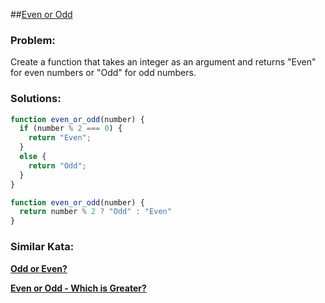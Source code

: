 ##[Even or Odd](https://www.codewars.com/kat53da3dbb4a5168369a0000fesolutions/javascript)

### Problem:

Create a function that takes an integer as an argument and returns "Even" for even numbers or "Odd" for odd numbers.

### Solutions:

```javascript
function even_or_odd(number) {
  if (number % 2 === 0) {
    return "Even";
  }
  else {
    return "Odd";
  }
}
```

```javascript
function even_or_odd(number) {
  return number % 2 ? "Odd" : "Even"
}
```

### Similar Kata:

**[Odd or Even?](https://www.codewars.com/kata/5949481f86420f59480000e7)**

**[Even or Odd - Which is Greater?](https://www.codewars.com/kata/57f7b8271e3d9283300000b4)**